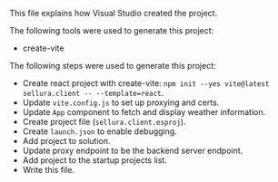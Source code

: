 This file explains how Visual Studio created the project.

The following tools were used to generate this project:
- create-vite

The following steps were used to generate this project:
- Create react project with create-vite: `npm init --yes vite@latest sellura.client -- --template=react`.
- Update `vite.config.js` to set up proxying and certs.
- Update `App` component to fetch and display weather information.
- Create project file (`sellura.client.esproj`).
- Create `launch.json` to enable debugging.
- Add project to solution.
- Update proxy endpoint to be the backend server endpoint.
- Add project to the startup projects list.
- Write this file.
